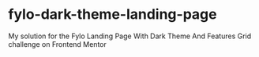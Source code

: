 # fylo-dark-theme-landing-page
My solution for the Fylo Landing Page With Dark Theme And Features Grid challenge on Frontend Mentor
